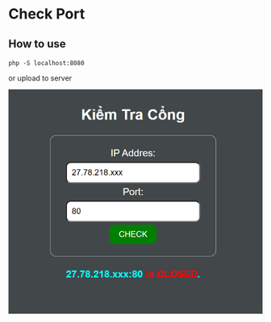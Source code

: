 # Check Port

## How to use

```
php -S localhost:8080
```

or upload to server

<img src="image.png" alt="Check Port">
